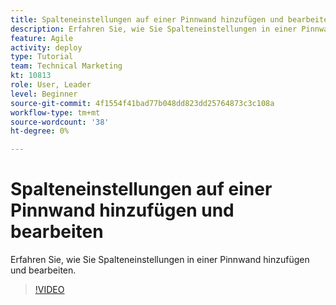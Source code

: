 ```yaml
---
title: Spalteneinstellungen auf einer Pinnwand hinzufügen und bearbeiten
description: Erfahren Sie, wie Sie Spalteneinstellungen in einer Pinnwand hinzufügen und bearbeiten.
feature: Agile
activity: deploy
type: Tutorial
team: Technical Marketing
kt: 10813
role: User, Leader
level: Beginner
source-git-commit: 4f1554f41bad77b048dd823dd25764873c3c108a
workflow-type: tm+mt
source-wordcount: '38'
ht-degree: 0%

---
```


# Spalteneinstellungen auf einer Pinnwand hinzufügen und bearbeiten

Erfahren Sie, wie Sie Spalteneinstellungen in einer Pinnwand hinzufügen und bearbeiten.

>[!VIDEO](https://video.tv.adobe.com/v/347332)
